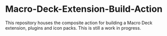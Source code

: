 # Macro-Deck-Extension-Build-Action
This repository houses the composite action for building a Macro Deck extension, plugins and icon packs. This is still a work in progress.
